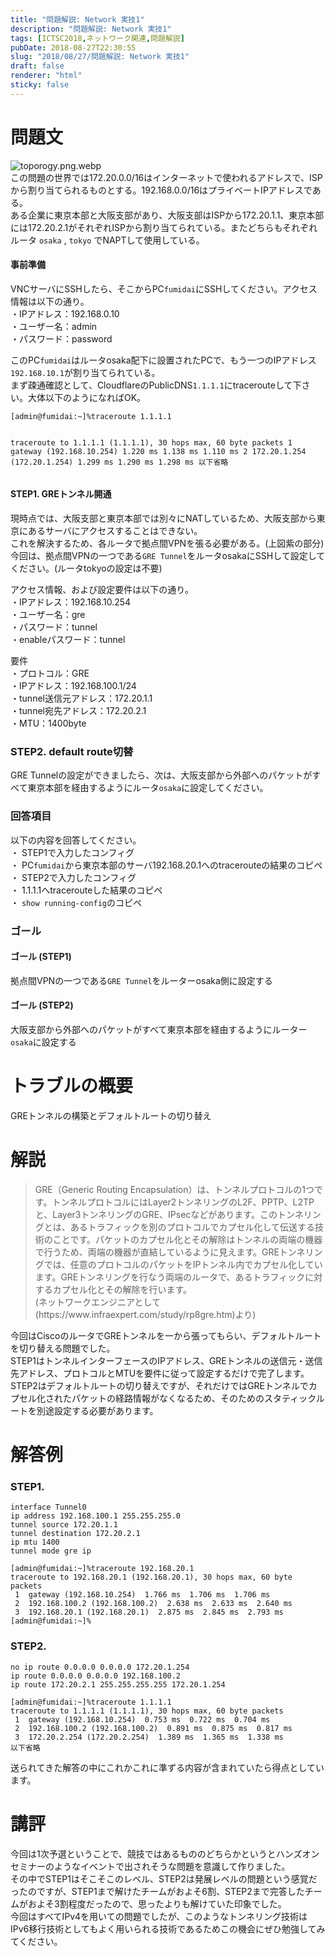 ```yaml
---
title: "問題解説: Network 実技1"
description: "問題解説: Network 実技1"
tags: [ICTSC2018,ネットワーク関連,問題解説]
pubDate: 2018-08-27T22:30:55
slug: "2018/08/27/問題解説: Network 実技1"
draft: false
renderer: "html"
sticky: false
---
```


<h1>問題文</h1>
<p><img decoding="async" src="/images/wp/2018/08/toporogy.png.webp" alt="toporogy.png.webp" /><br />
この問題の世界では172.20.0.0/16はインターネットで使われるアドレスで、ISPから割り当てられるものとする。192.168.0.0/16はプライベートIPアドレスである。<br />
ある企業に東京本部と大阪支部があり、大阪支部はISPから172.20.1.1、東京本部には172.20.2.1がそれぞれISPから割り当てられている。またどちらもそれぞれルータ <code>osaka</code> , <code>tokyo</code> でNAPTして使用している。</p>
<h4>事前準備</h4>
<p>VNCサーバにSSHしたら、そこからPC<code>fumidai</code>にSSHしてください。アクセス情報は以下の通り。<br />
・IPアドレス：192.168.0.10<br />
・ユーザー名：admin<br />
・パスワード：password</p>
<p>このPC<code>fumidai</code>はルータosaka配下に設置されたPCで、もう一つのIPアドレス<code>192.168.10.1</code>が割り当てられている。<br />
まず疎通確認として、CloudflareのPublicDNS<code>1.1.1.1</code>にtracerouteして下さい。大体以下のようになればOK。</p>
<pre class="brush: plain; title: ; title: ; notranslate" title=""><code>[admin@fumidai:~]%traceroute 1.1.1.1

traceroute to 1.1.1.1 (1.1.1.1), 30 hops max, 60 byte packets
1 gateway (192.168.10.254) 1.220 ms 1.138 ms 1.110 ms
2 172.20.1.254 (172.20.1.254) 1.299 ms 1.290 ms 1.298 ms
以下省略</code></pre>
<h4>STEP1. GREトンネル開通</h4>
<p>現時点では、大阪支部と東京本部では別々にNATしているため、大阪支部から東京にあるサーバにアクセスすることはできない。<br />
これを解決するため、各ルータで拠点間VPNを張る必要がある。(上図紫の部分)<br />
今回は、拠点間VPNの一つである<code>GRE Tunnel</code>をルータosakaにSSHして設定してください。(ルータtokyoの設定は不要)</p>
<p>アクセス情報、および設定要件は以下の通り。<br />
・IPアドレス：192.168.10.254<br />
・ユーザー名：gre<br />
・パスワード：tunnel<br />
・enableパスワード：tunnel</p>
<p>要件<br />
・プロトコル：GRE<br />
・IPアドレス：192.168.100.1/24<br />
・tunnel送信元アドレス：172.20.1.1<br />
・tunnel宛先アドレス：172.20.2.1<br />
・MTU：1400byte</p>
<h3>STEP2. default route切替</h3>
<p>GRE Tunnelの設定ができましたら、次は、大阪支部から外部へのパケットがすべて東京本部を経由するようにルータ<code>osaka</code>に設定してください。</p>
<h3>回答項目</h3>
<p>以下の内容を回答してください。<br />
・ STEP1で入力したコンフィグ<br />
・ PC<code>fumidai</code>から東京本部のサーバ192.168.20.1へのtracerouteの結果のコピペ<br />
・ STEP2で入力したコンフィグ<br />
・ 1.1.1.1へtracerouteした結果のコピペ<br />
・ <code>show running-config</code>のコピペ</p>
<h3>ゴール</h3>
<h4>ゴール (STEP1)</h4>
<p>拠点間VPNの一つである<code>GRE Tunnel</code>をルーターosaka側に設定する</p>
<h4>ゴール (STEP2)</h4>
<p>大阪支部から外部へのパケットがすべて東京本部を経由するようにルーター<code>osaka</code>に設定する</p>
<h1>トラブルの概要</h1>
<p>GREトンネルの構築とデフォルトルートの切り替え</p>
<h1>解説</h1>
<blockquote><p>
  GRE（Generic Routing Encapsulation）は、トンネルプロトコルの1つです。トンネルプロトコルにはLayer2トンネリングのL2F、PPTP、L2TPと、Layer3トンネリングのGRE、IPsecなどがあります。このトンネリングとは、あるトラフィックを別のプロトコルでカプセル化して伝送する技術のことです。パケットのカプセル化とその解除はトンネルの両端の機器で行うため、両端の機器が直結しているように見えます。GREトンネリングでは、任意のプロトコルのパケットをIPトンネル内でカプセル化しています。GREトンネリングを行なう両端のルータで、あるトラフィックに対するカプセル化とその解除を行います。<br />
  (ネットワークエンジニアとして(https://www.infraexpert.com/study/rp8gre.htm)より)
</p></blockquote>
<p>今回はCiscoのルータでGREトンネルを一から張ってもらい、デフォルトルートを切り替える問題でした。<br />
STEP1はトンネルインターフェースのIPアドレス、GREトンネルの送信元・送信先アドレス、プロトコルとMTUを要件に従って設定するだけで完了します。<br />
STEP2はデフォルトルートの切り替えですが、それだけではGREトンネルでカプセル化されたパケットの経路情報がなくなるため、そのためのスタティックルートを別途設定する必要があります。</p>
<h1>解答例</h1>
<h3>STEP1.</h3>
<pre class="brush: plain; title: ; title: ; notranslate" title=""><code>interface Tunnel0
ip address 192.168.100.1 255.255.255.0
tunnel source 172.20.1.1
tunnel destination 172.20.2.1
ip mtu 1400
tunnel mode gre ip</code></pre>
<pre class="brush: plain; title: ; title: ; notranslate" title=""><code>[admin@fumidai:~]%traceroute 192.168.20.1
traceroute to 192.168.20.1 (192.168.20.1), 30 hops max, 60 byte packets
 1  gateway (192.168.10.254)  1.766 ms  1.706 ms  1.706 ms
 2  192.168.100.2 (192.168.100.2)  2.638 ms  2.633 ms  2.640 ms
 3  192.168.20.1 (192.168.20.1)  2.875 ms  2.845 ms  2.793 ms
[admin@fumidai:~]%</code></pre>
<h3>STEP2.</h3>
<pre class="brush: plain; title: ; title: ; notranslate" title=""><code>no ip route 0.0.0.0 0.0.0.0 172.20.1.254
ip route 0.0.0.0 0.0.0.0 192.168.100.2
ip route 172.20.2.1 255.255.255.255 172.20.1.254</code></pre>
<pre class="brush: plain; title: ; title: ; notranslate" title=""><code>[admin@fumidai:~]%traceroute 1.1.1.1
traceroute to 1.1.1.1 (1.1.1.1), 30 hops max, 60 byte packets
 1  gateway (192.168.10.254)  0.753 ms  0.722 ms  0.704 ms
 2  192.168.100.2 (192.168.100.2)  0.891 ms  0.875 ms  0.817 ms
 3  172.20.2.254 (172.20.2.254)  1.389 ms  1.365 ms  1.338 ms
以下省略</code></pre>
<p>送られてきた解答の中にこれかこれに準ずる内容が含まれていたら得点としています。</p>
<h1>講評</h1>
<p>今回は1次予選ということで、競技ではあるもののどちらかというとハンズオンセミナーのようなイベントで出されそうな問題を意識して作りました。<br />
その中でSTEP1はそこそこのレベル、STEP2は発展レベルの問題という感覚だったのですが、STEP1まで解けたチームがおよそ6割、STEP2まで完答したチームがおよそ3割程度だったので、思ったよりも解けていた印象でした。<br />
今回はすべてIPv4を用いての問題でしたが、このようなトンネリング技術はIPv6移行技術としてもよく用いられる技術であるためこの機会にぜひ勉強してみてください。</p>
